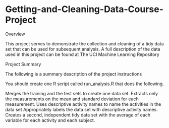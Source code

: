 # Getting-and-Cleaning-Data-Course-Project

Overview

This project serves to demonstrate the collection and cleaning of a tidy data set that can be used for subsequent analysis. A full description of the data used in this project can be found at The UCI Machine Learning Repository

Project Summary

The following is a summary description of the project instructions

You should create one R script called run_analysis.R that does the following.

Merges the training and the test sets to create one data set.
Extracts only the measurements on the mean and standard deviation for each measurement.
Uses descriptive activity names to name the activities in the data set
Appropriately labels the data set with descriptive activity names.
Creates a second, independent tidy data set with the average of each variable for each activity and each subject.
